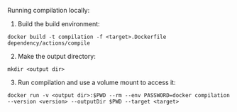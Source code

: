 Running compilation locally:

1. Build the build environment:
```
docker build -t compilation -f <target>.Dockerfile dependency/actions/compile
```

2. Make the output directory:
```
mkdir <output dir>
```

3. Run compilation and use a volume mount to access it:
```
docker run -v <output dir>:$PWD --rm --env PASSWORD=docker compilation --version <version> --outputDir $PWD --target <target>
```
